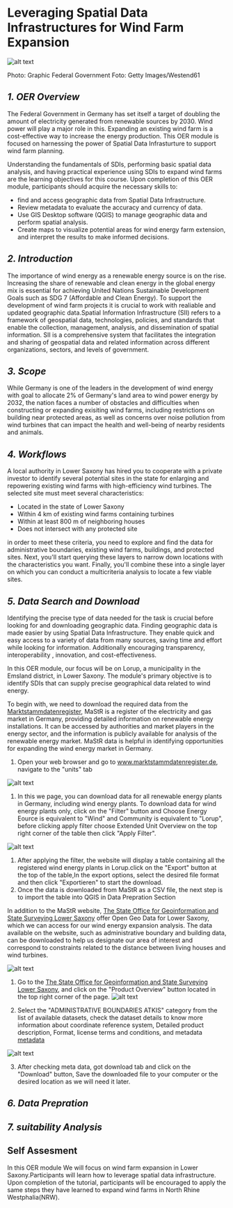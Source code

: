 # Leveraging Spatial Data Infrastructures for Wind Farm Expansion 

![alt text](https://www.bundesregierung.de/resource/image/2060958/16x9/990/557/802c8758c9ed57e5a4558d93089f82c2/vT/2022-06-15-grafik-wind-an-land-neu-en.png)

Photo: Graphic Federal Government Foto: Getty Images/Westend61

## *1. OER Overview*
The Federal Government in Germany has set itself a target of doubling the amount of electricity generated from renewable sources by 2030. Wind power will play a major role in this. Expanding an existing wind farm is a cost-effective way to increase the energy production. This OER module is focused on harnessing the power of Spatial Data Infrasturture to support wind farm planning.



Understanding the fundamentals of SDIs, performing basic spatial data analysis, and having practical experience using SDIs to expand wind farms are the learning objectives for this course.
Upon completion of this OER module, participants should acquire the necessary skills to:
- find and access geographic data from Spatial Data Infrastructure.
- Review metadata to evaluate the accuracy and currency of data.
- Use GIS Desktop software (QGIS) to manage geographic data and perform spatial analysis.  
- Create maps to visualize potential areas for wind energy farm extension, and interpret the results to make informed decisions.




## *2. Introduction*
The importance of wind energy as a renewable energy source is on the rise. Increasing the share of renewable and clean energy in the global energy mix is essential for achieving United Nations Sustainable Development Goals such as SDG 7 (Affordable and Clean Energy).
To support the development of wind farm projects it is crucial to work with realiable and updated geographic data.Spatial Information Infrastructure (SII) refers to a framework of geospatial data, technologies, policies, and standards that enable the collection, management, analysis, and dissemination of spatial information. SII is a comprehensive system that facilitates the integration and sharing of geospatial data and related information across different organizations, sectors, and levels of government.

## *3. Scope*

While Germany is one of the leaders in the development of wind energy with goal to allocate 2% of Germany's land area to wind power energy by 2032, the nation faces a number of obstacles and difficulties when constructing or expanding exisiting wind farms, including restrictions on building near protected areas, as well as concerns over noise pollution from wind turbines that can impact the health and well-being of nearby residents and animals.


## *4. Workflows*
A local authority in Lower Saxony has hired you to cooperate with a private investor to identify several potential sites in the state for enlarging and repowering existing wind farms with high-efficiency wind turbines. The selected site must meet several characteristics:

-	Located in the state of Lower Saxony
-	Within 4 km of existing wind farms containing turbines 
-	Within at least 800 m of neighboring houses
-   Does not intersect with any protected site
  
in order to meet these criteria, you need to explore and find the data for administrative boundaries, existing wind farms, buildings, and protected sites. Next, you'll start querying these layers to narrow down locations with the characteristics you want. Finally, you'll combine these into a single layer on which you can conduct a multicriteria analysis to locate a few viable sites.



## *5. Data Search and Download*

Identifying the precise type of data needed for the task is crucial before looking for and downloading geographic data. Finding geographic data is made easier by using Spatial Data Infrastructure. They enable quick and easy access to a variety of data from many sources, saving time and effort while looking for information. Additionally encouraging transparency, interoperability , innovation, and cost-effectiveness.

In this OER module, our focus will be on Lorup, a municipality in the Emsland district, in Lower Saxony. The module's primary objective is to identify SDIs that can supply precise geographical data related to wind energy.

To begin with, we need to download the required data from the [Marktstammdatenregister](www.marktstammdatenregister.de), MaStR is a register of the electricity and gas market in Germany, providing detailed information on renewable energy installations. It can be accessed by authorities and market players in the energy sector, and the information is publicly available for analysis of the renewable energy market. MaStR data is helpful in identifying opportunities for expanding the wind energy market in Germany.
1. Open your web browser and go to www.marktstammdatenregister.de, navigate to the "units" tab



![alt text](https://github.com/oer4sdi/OER-WindFarmExtension/blob/main/img/MaStR_landingpage.png)



1. In this we page, you can download data for all renewable energy plants in Germany, including wind energy plants. To download data for wind energy plants only, click on the "Filter" button and Choose Energy Eource is equivalent to "Wind" and Community is equivalent to "Lorup", before clicking apply filter choose Extended Unit Overview on the top right corner of the table then click "Apply Filter".

![alt text](https://github.com/oer4sdi/OER-WindFarmExtension/blob/main/img/MaStR_filters_export.png)

1. After applying the filter, the website will display a table containing all the registered wind energy plants in Lorup.click on the "Export" button at the top of the table,In the export options, select the desired file format and then click "Exportieren" to start the download.
2. Once the data is downloaded from MaStR as a CSV file, the next step is to import the table into QGIS in Data Prepration Section








In addition to the MaStR website, [The State Office for Geoinformation and State Surveying Lower Saxony](https://opengeodata.lgln.niedersachsen.de/) offer Open Geo Data for Lower Saxony, which we can access for our wind energy expansion analysis. The data available on the website, such as administrative boundary and building data, can be downloaded to help us designate our area of interest and correspond to constraints related to the distance between living houses and wind turbines. 

![alt text](https://github.com/oer4sdi/OER-WindFarmExtension/blob/main/img/LGLN.PNG)


1. Go to the [The State Office for Geoinformation and State Surveying Lower Saxony](https://opengeodata.lgln.niedersachsen.de/), and click on the "Product Overview" button located in the top right corner of the page.
![alt text](https://github.com/oer4sdi/OER-WindFarmExtension/blob/main/img/LGLN_data.PNG)
 
1. Select the "ADMINISTRATIVE BOUNDARIES ATKIS" category from the list of available datasets, check the dataset details to know more information about coordinate reference system, Detailed product description, Format, license terms and conditions, and metadata [metadata](https://geoportal.geodaten.niedersachsen.de/harvest/srv/api/records/5c115053-be97-4072-9957-818673219aa5/formatters/xml)
   
![alt text](https://github.com/oer4sdi/OER-WindFarmExtension/blob/main/img/LGLN_ATKIS.PNG)
 
3. After checking meta data, got download tab and click on the "Download" button, Save the downloaded file to your computer or the desired location as we will need it later.




## *6. Data Prepration*


## *7. suitability Analysis*



##  Self Assesment
In this OER module We will focus on wind farm expansion in Lower Saxony.Participants will learn how to leverage spatial data infrastructure. Upon completion of the tutorial, participants will be encouraged to apply the same steps they have learned to expand wind farms in North Rhine Westphalia(NRW).

